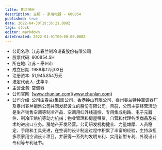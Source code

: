 ```yaml
---
title: 春兰股份
description: 主板 - 家用电器 - 600854
published: true
date: 2022-04-30T19:36:21.000Z
tags: stock
editor: markdown
dateCreated: 2022-01-01T00:00:00.000Z
---
```


- 公司名称: 江苏春兰制冷设备股份有限公司
- 股票代码: 600854.SH
- 所在地: 江苏 - 泰州市
- 成立日期: 1988年12月03日
- 注册资本: 51,945.854万元
- 法定代表人: 沈华平
- 主营业务: 空调器
- 公司官网: [www.chunlan.com](www.chunlan.com)
- 公司介绍: 公司由春兰(集团)公司、香港钟山有限公司、泰州春兰特种空调器厂及泰州春兰销售公司共同发起设立的股份有限公司。目前，公司主要经营活动是生产销售空调等制冷产品、空调用红外线遥控、专用集成电路、电子元器件、制冷压缩机等动力机械；物业管理和房屋租赁，自营和代理各类商品及技术的进出口业务。房地产开发经营。公司研发机构健全、力量雄厚、人员稳定、手段和工具先进，在空调的设计制造过程中积累了丰富的经验，主持承担多项家用空调设计项目，并获得一系列的发明专利、实用新型专利、外观设计专利等专利证书。


